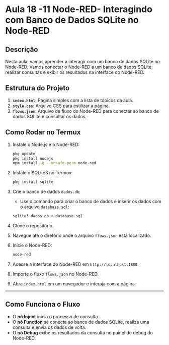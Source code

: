 # Aula 18 -11 Node-RED- Interagindo com Banco de Dados SQLite no Node-RED

## Descrição
Nesta aula, vamos aprender a interagir com um banco de dados SQLite no Node-RED. Vamos conectar o Node-RED a um banco de dados SQLite, realizar consultas e exibir os resultados na interface do Node-RED.

## Estrutura do Projeto

1. **`index.html`**: Página simples com a lista de tópicos da aula.
2. **`style.css`**: Arquivo CSS para estilizar a página.
3. **`flows.json`**: Arquivo de fluxo do Node-RED para conectar ao banco de dados SQLite e consultar os dados.

## Como Rodar no Termux

1. Instale o Node.js e o Node-RED:
    ```bash
    pkg update
    pkg install nodejs
    npm install -g --unsafe-perm node-red
    ```

2. Instale o SQLite3 no Termux:
    ```bash
    pkg install sqlite
    ```

3. Crie o banco de dados `dados.db`:
    - Use o comando para criar o banco de dados e inserir os dados com o arquivo `database.sql`:
    ```bash
    sqlite3 dados.db < database.sql
    ```

4. Clone o repositório.

5. Navegue até o diretório onde o arquivo `flows.json` está localizado.

6. Inicie o Node-RED:
    ```bash
    node-red
    ```

7. Acesse a interface do Node-RED em `http://localhost:1880`.

8. Importe o fluxo `flows.json` no Node-RED.

9. Abra `index.html` em um navegador e interaja com a página.

---

## Como Funciona o Fluxo

- O **nó Inject** inicia o processo de consulta.
- O **nó Function** se conecta ao banco de dados SQLite, realiza uma consulta e envia os dados de volta.
- O **nó Debug** exibe os resultados da consulta no painel de debug do Node-RED.

